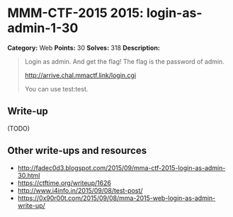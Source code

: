 # MMM-CTF-2015 2015: login-as-admin-1-30

**Category:** Web
**Points:** 30
**Solves:** 318
**Description:**

> Login as admin. And get the flag! The flag is the password of admin.
>
> http://arrive.chal.mmactf.link/login.cgi
>
> You can use test:test.
> 


## Write-up

(TODO)

## Other write-ups and resources

* <http://fadec0d3.blogspot.com/2015/09/mma-ctf-2015-login-as-admin-30.html> 
* <https://ctftime.org/writeup/1626>
* <http://www.i4info.in/2015/09/08/test-post/>
* <https://0x90r00t.com/2015/09/08/mma-2015-web-login-as-admin-write-up/>
